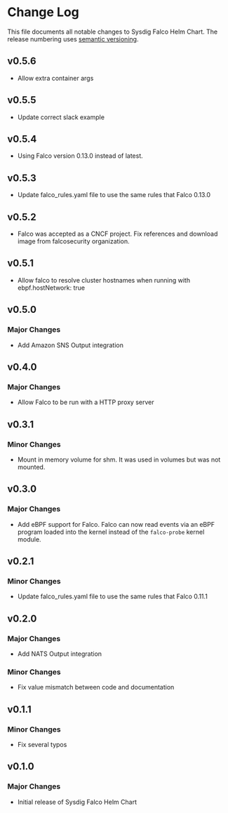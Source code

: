 # Change Log

This file documents all notable changes to Sysdig Falco Helm Chart. The release
numbering uses [semantic versioning](http://semver.org).

## v0.5.6

* Allow extra container args

## v0.5.5

* Update correct slack example

## v0.5.4

* Using Falco version 0.13.0 instead of latest.

## v0.5.3

* Update falco_rules.yaml file to use the same rules that Falco 0.13.0

## v0.5.2

* Falco was accepted as a CNCF project. Fix references and download image from
  falcosecurity organization.

## v0.5.1

* Allow falco to resolve cluster hostnames when running with ebpf.hostNetwork: true

## v0.5.0

### Major Changes

* Add Amazon SNS Output integration

## v0.4.0

### Major Changes

* Allow Falco to be run with a HTTP proxy server

## v0.3.1

### Minor Changes

* Mount in memory volume for shm. It was used in volumes but was not mounted.

## v0.3.0

### Major Changes

* Add eBPF support for Falco. Falco can now read events via an eBPF program
  loaded into the kernel instead of the `falco-probe` kernel module.

## v0.2.1

### Minor Changes

* Update falco_rules.yaml file to use the same rules that Falco 0.11.1

## v0.2.0

### Major Changes

* Add NATS Output integration

### Minor Changes

* Fix value mismatch between code and documentation

## v0.1.1

### Minor Changes

* Fix several typos

## v0.1.0

### Major Changes

* Initial release of Sysdig Falco Helm Chart
